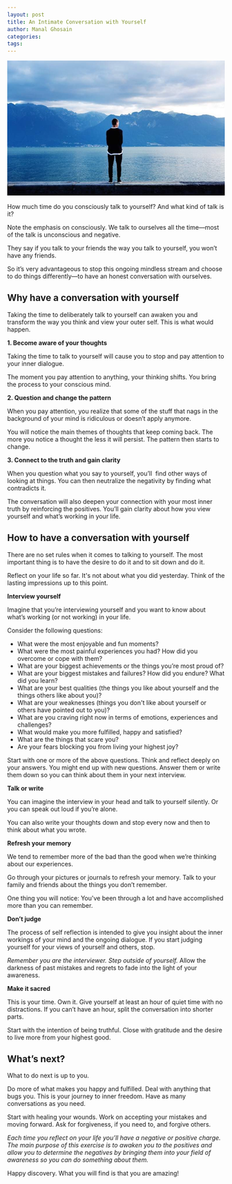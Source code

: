 ```yaml
---
layout: post
title: An Intimate Conversation with Yourself
author: Manal Ghosain
categories:
tags:
---
```


![Solitude looking within](/images/look-within.jpg)

How much time do you consciously talk to yourself? And what kind of talk is it?

Note the emphasis on consciously. We talk to ourselves all the time—most of the talk is unconscious and negative.

They say if you talk to your friends the way you talk to yourself, you won’t have any friends.

So it’s very advantageous to stop this ongoing mindless stream and choose to do things differently—to have an honest conversation with ourselves.

## Why have a conversation with yourself

Taking the time to deliberately talk to yourself can awaken you and transform the way you think and view your outer self. This is what would happen.  

**1. Become aware of your thoughts** 

Taking the time to talk to yourself will cause you to stop and pay attention to your inner dialogue. 

The moment you pay attention to anything, your thinking shifts. You bring the process to your conscious mind. 

**2. Question and change the pattern** 

When you pay attention, you realize that some of the stuff that nags in the background of your mind is ridiculous or doesn’t apply anymore. 

You will notice the main themes of thoughts that keep coming back. The more you notice a thought the less it will persist. The pattern then starts to change. 

**3. Connect to the truth and gain clarity** 

When you question what you say to yourself, you’ll  find other ways of looking at things. You can then neutralize the negativity by finding what contradicts it. 

The conversation will also deepen your connection with your most inner truth by reinforcing the positives. You’ll gain clarity about how you view yourself and what’s working in your life. 

## How to have a conversation with yourself

There are no set rules when it comes to talking to yourself. The most important thing is to have the desire to do it and to sit down and do it. 

Reflect on your life so far. It's not about what you did yesterday. Think of the lasting impressions up to this point. 

**Interview yourself** 

Imagine that you’re interviewing yourself and you want to know about what’s working (or not working) in your life. 

Consider the following questions: 

  * What were the most enjoyable and fun moments?
  * What were the most painful experiences you had? How did you overcome or cope with them?
  * What are your biggest achievements or the things you’re most proud of?
  * What are your biggest mistakes and failures? How did you endure? What did you learn?
  * What are your best qualities (the things you like about yourself and the things others like about you)?
  * What are your weaknesses (things you don't like about yourself or others have pointed out to you)?
  * What are you craving right now in terms of emotions, experiences and challenges?
  * What would make you more fulfilled, happy and satisfied?
  * What are the things that scare you?
  * Are your fears blocking you from living your highest joy?


Start with one or more of the above questions. Think and reflect deeply on your answers. You might end up with new questions. Answer them or write them down so you can think about them in your next interview.

**Talk or write** 

You can imagine the interview in your head and talk to yourself silently. Or you can speak out loud if you’re alone. 

You can also write your thoughts down and stop every now and then to think about what you wrote. 

**Refresh your memory** 

We tend to remember more of the bad than the good when we’re thinking about our experiences. 

Go through your pictures or journals to refresh your memory. Talk to your family and friends about the things you don’t remember. 

One thing you will notice: You've been through a lot and have accomplished more than you can remember. 

**Don’t judge** 

The process of self reflection is intended to give you insight about the inner workings of your mind and the ongoing dialogue. If you start judging yourself for your views of yourself and others, stop. 

_Remember you are the interviewer. Step outside of yourself._ 
Allow the darkness of past mistakes and regrets to fade into the light of your awareness. 

**Make it sacred** 

This is your time. Own it. Give yourself at least an hour of quiet time with no distractions. If you can’t have an hour, split the conversation into shorter parts. 

Start with the intention of being truthful. Close with gratitude and the desire to live more from your highest good. 

## What’s next?

What to do next is up to you.

Do more of what makes you happy and fulfilled. Deal with anything that bugs you. This is your journey to inner freedom. Have as many conversations as you need.

Start with healing your wounds. Work on accepting your mistakes and moving forward. Ask for forgiveness, if you need to, and forgive others.

*Each time you reflect on your life you’ll have a negative or positive charge. The main purpose of this exercise is to awaken you to the positives and allow you to determine the negatives by bringing them into your field of awareness so you can do something about them.*

Happy discovery. What you will find is that you are amazing!